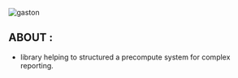 ![gaston](gaston)

## ABOUT :

- library helping to structured a precompute system for complex reporting.

